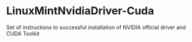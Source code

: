 # LinuxMintNvidiaDriver-Cuda
Set of instructions to successful installation of NVIDIA official driver and CUDA Toolkit
